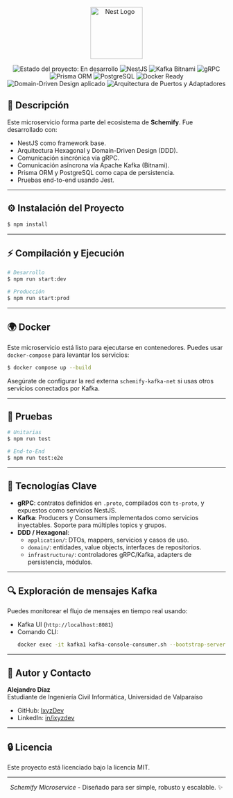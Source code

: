 <p align="center">
  <a href="http://nestjs.com/" target="blank"><img src="https://schemify.github.io/schemify.com/assets/img/logos/schemify-logo.svg" width="120" alt="Nest Logo" /></a>
</p>


<p align="center">
  <!-- Estado general -->
  <img src="https://img.shields.io/badge/Status-Development-orange" alt="Estado del proyecto: En desarrollo" />

  <!-- Tecnologías principales -->
  <img src="https://img.shields.io/badge/NestJS-%5E10.x-E0234E?logo=nestjs&logoColor=white" alt="NestJS" />
  <img src="https://img.shields.io/badge/Kafka-Bitnami-black?logo=apachekafka" alt="Kafka Bitnami" />
  <img src="https://img.shields.io/badge/gRPC-Active-6f42c1?logo=grpc" alt="gRPC" />
  <img src="https://img.shields.io/badge/Prisma-%5E6.x-2D3748?logo=prisma" alt="Prisma ORM" />
  <img src="https://img.shields.io/badge/PostgreSQL-%5E15.x-4169E1?logo=postgresql&logoColor=white" alt="PostgreSQL" />
  <img src="https://img.shields.io/badge/Docker-Ready-2496ED?logo=docker" alt="Docker Ready" />

  <!-- Arquitectura -->
  <img src="https://img.shields.io/badge/Domain--Driven%20Design-Aplicado-0d1117" alt="Domain-Driven Design aplicado" />
  <img src="https://img.shields.io/badge/Ports%20%26%20Adapters-Architecture-lightgrey" alt="Arquitectura de Puertos y Adaptadores" />
</p>

## 📄 Descripción
Este microservicio forma parte del ecosistema de <strong>Schemify</strong>. Fue desarrollado con:

- NestJS como framework base.
- Arquitectura Hexagonal y Domain-Driven Design (DDD).
- Comunicación sincrónica vía gRPC.
- Comunicación asíncrona vía Apache Kafka (Bitnami).
- Prisma ORM y PostgreSQL como capa de persistencia.
- Pruebas end-to-end usando Jest.

---

## ⚙️ Instalación del Proyecto

```bash
$ npm install
```

---

## ⚡ Compilación y Ejecución

```bash
# Desarrollo
$ npm run start:dev

# Producción
$ npm run start:prod
```

---

## 🌍 Docker

Este microservicio está listo para ejecutarse en contenedores. Puedes usar `docker-compose` para levantar los servicios:

```bash
$ docker compose up --build
```

Asegúrate de configurar la red externa `schemify-kafka-net` si usas otros servicios conectados por Kafka.

---

## 🔧 Pruebas

```bash
# Unitarias
$ npm run test

# End-to-End
$ npm run test:e2e
```

---

## 🚧 Tecnologías Clave

- **gRPC**: contratos definidos en `.proto`, compilados con `ts-proto`, y expuestos como servicios NestJS.
- **Kafka**: Producers y Consumers implementados como servicios inyectables. Soporte para múltiples topics y grupos.
- **DDD / Hexagonal**:
  - `application/`: DTOs, mappers, servicios y casos de uso.
  - `domain/`: entidades, value objects, interfaces de repositorios.
  - `infrastructure/`: controladores gRPC/Kafka, adapters de persistencia, módulos.

---

## 🔍 Exploración de mensajes Kafka
Puedes monitorear el flujo de mensajes en tiempo real usando:

- Kafka UI (`http://localhost:8081`)
- Comando CLI:
  ```bash
  docker exec -it kafka1 kafka-console-consumer.sh --bootstrap-server localhost:9092 --topic __projectName__-created --from-beginning
  ```

---

## 👥 Autor y Contacto

**Alejandro Díaz**  
Estudiante de Ingeniería Civil Informática, Universidad de Valparaíso  

- GitHub: [IxyzDev](https://github.com/IxyzDev)
- LinkedIn: [in/ixyzdev](https://www.linkedin.com/in/ixyzdev/)

---

## 🔒 Licencia

Este proyecto está licenciado bajo la licencia MIT.

---

<p align="center">
  <em>Schemify Microservice</em> - Diseñado para ser simple, robusto y escalable. ✨
</p>




<!-- 
## Description

[Nest](https://github.com/nestjs/nest) framework TypeScript starter repository.

## Project setup

```bash
$ npm install
```

## Compile and run the project

```bash
# development
$ npm run start

# watch mode
$ npm run start:dev

# production mode
$ npm run start:prod
```

## Run tests

```bash
# unit tests
$ npm run test

# e2e tests
$ npm run test:e2e

# test coverage
$ npm run test:cov
```

## Deployment

When you're ready to deploy your NestJS application to production, there are some key steps you can take to ensure it runs as efficiently as possible. Check out the [deployment documentation](https://docs.nestjs.com/deployment) for more information.

If you are looking for a cloud-based platform to deploy your NestJS application, check out [Mau](https://mau.nestjs.com), our official platform for deploying NestJS applications on AWS. Mau makes deployment straightforward and fast, requiring just a few simple steps:

```bash
$ npm install -g mau
$ mau deploy
```

With Mau, you can deploy your application in just a few clicks, allowing you to focus on building features rather than managing infrastructure.

## Resources

Check out a few resources that may come in handy when working with NestJS:

- Visit the [NestJS Documentation](https://docs.nestjs.com) to learn more about the framework.
- For questions and support, please visit our [Discord channel](https://discord.gg/G7Qnnhy).
- To dive deeper and get more hands-on experience, check out our official video [courses](https://courses.nestjs.com/).
- Deploy your application to AWS with the help of [NestJS Mau](https://mau.nestjs.com) in just a few clicks.
- Visualize your application graph and interact with the NestJS application in real-time using [NestJS Devtools](https://devtools.nestjs.com).
- Need help with your project (part-time to full-time)? Check out our official [enterprise support](https://enterprise.nestjs.com).
- To stay in the loop and get updates, follow us on [X](https://x.com/nestframework) and [LinkedIn](https://linkedin.com/company/nestjs).
- Looking for a job, or have a job to offer? Check out our official [Jobs board](https://jobs.nestjs.com).

## Support

Nest is an MIT-licensed open source project. It can grow thanks to the sponsors and support by the amazing backers. If you'd like to join them, please [read more here](https://docs.nestjs.com/support).

## Stay in touch

- Author - [Kamil Myśliwiec](https://twitter.com/kammysliwiec)
- Website - [https://nestjs.com](https://nestjs.com/)
- Twitter - [@nestframework](https://twitter.com/nestframework)

## License

Nest is [MIT licensed](https://github.com/nestjs/nest/blob/master/LICENSE). -->
